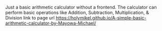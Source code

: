 Just a basic arithmetic calculator without a frontend. The calculator can perform basic operations like Addition, Subtraction, Multiplication, & Division
link to page url https://holymikel.github.io/A-simple-basic-arithmetic-calculator-by-Mayowa-Michael/